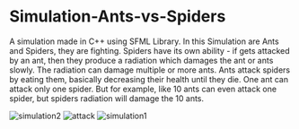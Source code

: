 # Simulation-Ants-vs-Spiders
A simulation made in C++ using SFML Library.
In this Simulation are Ants and Spiders, they are fighting.
Spiders have its own ability - if gets attacked by an ant, then they produce a radiation which damages the ant or ants slowly.
The radiation can damage multiple or more ants.
Ants attack spiders by eating them, basically decreasing their health until they die.
One ant can attack only one spider. But for example, like 10 ants can even attack one spider, but spiders radiation will
damage the 10 ants.

![simulation2](https://user-images.githubusercontent.com/83962580/226415489-8d5cfb1d-a055-4c66-86ac-9c80db3bc301.png)
![attack](https://user-images.githubusercontent.com/83962580/226415495-a99c5ad5-0b88-44dd-bd91-d58f81457c1d.png)
![simulation1](https://user-images.githubusercontent.com/83962580/226415502-10e775d5-2fcd-4470-95d3-c899af6170a2.png)
